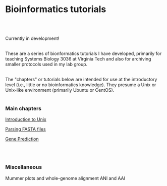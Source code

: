 # Bioinformatics tutorials
<br/><br/>

Currently in development!
<br/><br/>

These are a series of bionformatics tutorials I have developed, primarily for teaching Systems Biology 3036 at Virginia Tech and also for archiving smaller protocols used in my lab group.<br/><br/>

The "chapters" or tutorials below are intended for use at the introductory level (i.e., little or no bioinformatics knowledge). They presume a Unix or Unix-like environment (primarily Ubuntu or CentOS). <br/><br/>

### Main chapters

[Introduction to Unix](1_introduction_to_unix/introduction_to_unix.md)

[Parsing FASTA files](2_parsing_fasta_files/parsing_fasta_files.md)

[Gene Prediction](3_Gene_Prediction/Gene_Prediction.md)

<br/><br/>

### Miscellaneous

Mummer plots and whole-genome alignment
ANI and AAI
